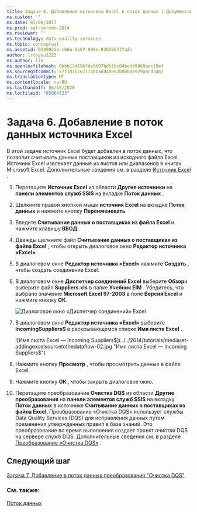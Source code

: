 ```yaml
---
title: Задача 6. Добавление источника Excel в поток данных | Документация Майкрософт
ms.custom: ''
ms.date: 03/06/2017
ms.prod: sql-server-2014
ms.reviewer: ''
ms.technology: data-quality-services
ms.topic: conceptual
ms.assetid: 0209055e-cb6b-4a07-909e-836596727a2c
author: lrtoyou1223
ms.author: lle
ms.openlocfilehash: 0bbb134106fde9607bd51bc84bcd49969aec19ef
ms.sourcegitcommit: 57f1d15c67113bbadd40861b886d6929aacd3467
ms.translationtype: MT
ms.contentlocale: ru-RU
ms.lasthandoff: 06/18/2020
ms.locfileid: "85064733"
---
```

# <a name="task-6-adding-excel-source-to-the-data-flow"></a>Задача 6. Добавление в поток данных источника Excel
  В этой задаче источник Excel будет добавлен в поток данных, что позволит считывать данные поставщиков из исходного файла Excel. Источник Excel извлекает данные из листов или диапазонов в книгах Microsoft Excel. Дополнительные сведения см. в разделе [Источник Excel](../integration-services/data-flow/excel-source.md) .

1.  Перетащите **Источник Excel** из области **Другие источники** на **панели элементов служб SSIS** на вкладке **Поток данных** .

2.  Щелкните правой кнопкой мыши **источник Excel** на вкладке **Поток данных** и нажмите кнопку **Переименовать**.

3.  Введите **Считывание данных о поставщиках из файла Excel** и нажмите клавишу **ВВОД**.

4.  Дважды щелкните файл **Считывание данных о поставщиках из файла Excel** , чтобы открыть диалоговое окно **Редактор источника «Excel»** .

5.  В диалоговом окне **Редактор источника «Excel»** нажмите **Создать** , чтобы создать соединение Excel.

6.  В диалоговом окне **Диспетчер соединений Excel** выберите **Обзор**и выберите файл **Suppliers.xls** в папке **Учебник EIM** . Убедитесь, что выбрано значение **Microsoft Excel 97-2003** в поле **Версия Excel** и нажмите кнопку **ОК**.

     ![Диалоговое окно «Диспетчер соединений» Excel](../../2014/tutorials/media/et-addingexcelsourcetothedataflow-01.jpg "Диалоговое окно «Диспетчер соединений» Excel")

7.  В диалоговом окне **Редактор источника «Excel»** выберите **IncomingSuppliers$** в раскрывающемся списке **Имя листа Excel** .

     ![Имя листа Excel — Incoming Suppliers$](../../2014/tutorials/media/et-addingexcelsourcetothedataflow-02.jpg "Имя листа Excel — Incoming Suppliers$")

8.  Нажмите кнопку **Просмотр** , чтобы просмотреть данные в файле Excel.

9. Нажмите кнопку **ОК** , чтобы закрыть диалоговое окно.

10. Перетащите преобразование **Очистка DQS** из области **Другие преобразования** на **панели элементов служб SSIS** на вкладку **Поток данных** в источнике **Считывание данных о поставщиках из файла Excel**. Преобразование «Очистка DQS» использует службы Data Quality Services (DQS) для исправления данных путем применения утвержденных правил в базе знаний. Это преобразование во время выполнения создает проект очистки DQS на сервере служб DQS. Дополнительные сведения см. в разделе [Преобразование «Очистка DQS»](https://msdn.microsoft.com/library/ee677619.aspx) .

## <a name="next-step"></a>Следующий шаг

[Задача 7. Добавление в поток данных преобразования "Очистка DQS"](task-7-adding-dqs-cleansing-transform-to-the-data-flow.md)

### <a name="see-also"></a>См. также:

[Поток данных](../integration-services/data-flow/data-flow.md)
